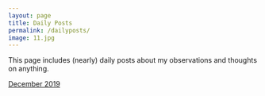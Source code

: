 ```yaml
---
layout: page
title: Daily Posts
permalink: /dailyposts/
image: 11.jpg
---
```

This page includes (nearly) daily posts about my observations and thoughts on anything.

[December 2019](19Dec.md)
